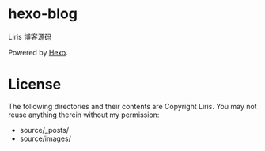 # hexo-blog
Liris 博客源码

Powered by [Hexo](https://hexo.io/).

License
=======
The following directories and their contents are Copyright Liris.  You may not reuse anything therein without my permission:

*   source/_posts/
*   source/images/